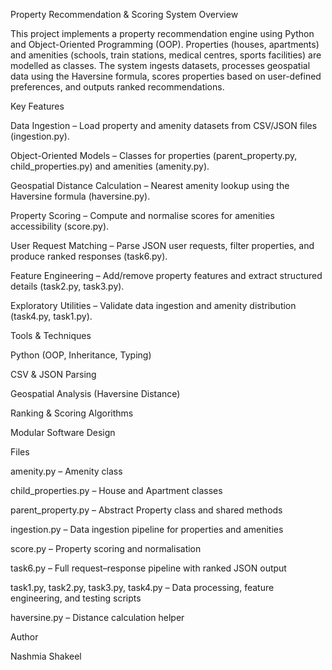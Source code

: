 Property Recommendation & Scoring System
Overview

This project implements a property recommendation engine using Python and Object-Oriented Programming (OOP). Properties (houses, apartments) and amenities (schools, train stations, medical centres, sports facilities) are modelled as classes. The system ingests datasets, processes geospatial data using the Haversine formula, scores properties based on user-defined preferences, and outputs ranked recommendations.

Key Features

Data Ingestion – Load property and amenity datasets from CSV/JSON files (ingestion.py).

Object-Oriented Models – Classes for properties (parent_property.py, child_properties.py) and amenities (amenity.py).

Geospatial Distance Calculation – Nearest amenity lookup using the Haversine formula (haversine.py).

Property Scoring – Compute and normalise scores for amenities accessibility (score.py).

User Request Matching – Parse JSON user requests, filter properties, and produce ranked responses (task6.py).

Feature Engineering – Add/remove property features and extract structured details (task2.py, task3.py).

Exploratory Utilities – Validate data ingestion and amenity distribution (task4.py, task1.py).

Tools & Techniques

Python (OOP, Inheritance, Typing)

CSV & JSON Parsing

Geospatial Analysis (Haversine Distance)

Ranking & Scoring Algorithms

Modular Software Design

Files

amenity.py – Amenity class

child_properties.py – House and Apartment classes

parent_property.py – Abstract Property class and shared methods

ingestion.py – Data ingestion pipeline for properties and amenities

score.py – Property scoring and normalisation

task6.py – Full request–response pipeline with ranked JSON output

task1.py, task2.py, task3.py, task4.py – Data processing, feature engineering, and testing scripts

haversine.py – Distance calculation helper

Author

Nashmia Shakeel


